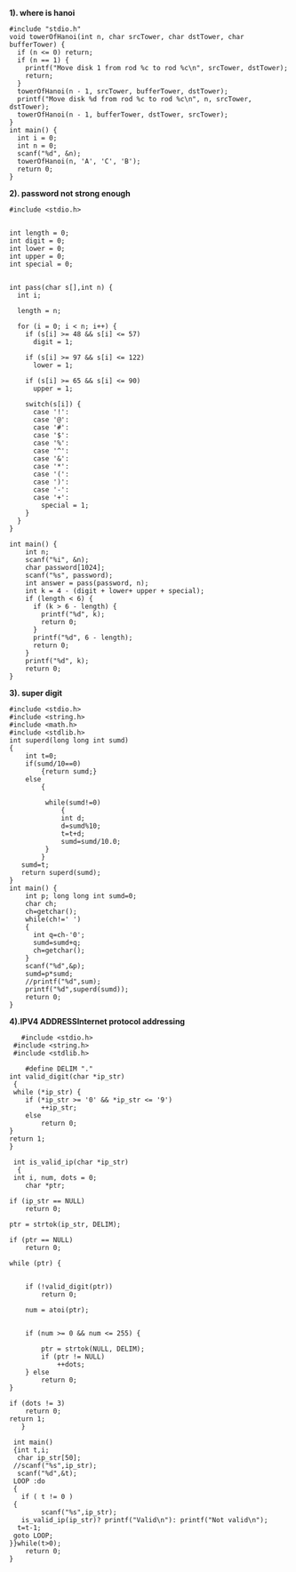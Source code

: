 
**1). where is hanoi**

    #include "stdio.h"
    void towerOfHanoi(int n, char srcTower, char dstTower, char bufferTower) {
      if (n <= 0) return;
      if (n == 1) {
        printf("Move disk 1 from rod %c to rod %c\n", srcTower, dstTower);
        return;
      }
      towerOfHanoi(n - 1, srcTower, bufferTower, dstTower);
      printf("Move disk %d from rod %c to rod %c\n", n, srcTower, dstTower);
      towerOfHanoi(n - 1, bufferTower, dstTower, srcTower);
    }
    int main() {
      int i = 0;
      int n = 0;
      scanf("%d", &n);
      towerOfHanoi(n, 'A', 'C', 'B');
      return 0;
    }
**2). password not strong enough**

    #include <stdio.h>
    
    
    int length = 0;
    int digit = 0;
    int lower = 0;
    int upper = 0;
    int special = 0;
      
    
    int pass(char s[],int n) {
      int i;
      
      length = n;
        
      for (i = 0; i < n; i++) {
        if (s[i] >= 48 && s[i] <= 57)
          digit = 1;
        
        if (s[i] >= 97 && s[i] <= 122)
          lower = 1;
        
        if (s[i] >= 65 && s[i] <= 90)
          upper = 1;
        
        switch(s[i]) {
          case '!':
          case '@':
          case '#':
          case '$':
          case '%':
          case '^':
          case '&':
          case '*':
          case '(':
          case ')':
          case '-':
          case '+':
            special = 1;
        }  
      }
    }
    
    int main() {
        int n; 
        scanf("%i", &n);
        char password[1024];
        scanf("%s", password);
        int answer = pass(password, n);
      	int k = 4 - (digit + lower+ upper + special);
      	if (length < 6) {
          if (k > 6 - length) {
            printf("%d", k);
            return 0;
          }
          printf("%d", 6 - length);
          return 0;
        }
    	printf("%d", k);
        return 0;
    }

**3). super digit**

    #include <stdio.h>
    #include <string.h>
    #include <math.h>
    #include <stdlib.h>
    int superd(long long int sumd)
    {
        int t=0;
        if(sumd/10==0)
            {return sumd;}
        else
            {
             
             while(sumd!=0)
                 {
                 int d;
                 d=sumd%10;
                 t=t+d;
                 sumd=sumd/10.0;
             }
            }
       sumd=t; 
       return superd(sumd);
    }    
    int main() {
        int p; long long int sumd=0;
        char ch;
        ch=getchar();
        while(ch!=' ')
        {
          int q=ch-'0';
          sumd=sumd+q;
          ch=getchar();  
        }    
        scanf("%d",&p);
        sumd=p*sumd;
        //printf("%d",sum);
        printf("%d",superd(sumd));
        return 0;
    }

**4).IPV4 ADDRESSInternet protocol addressing**
            
       #include <stdio.h>
     #include <string.h>
     #include <stdlib.h>

        #define DELIM "."
    int valid_digit(char *ip_str)
     { 
     while (*ip_str) {
        if (*ip_str >= '0' && *ip_str <= '9')
            ++ip_str;
        else
            return 0;
    }
    return 1;
    }

     int is_valid_ip(char *ip_str)
      {
     int i, num, dots = 0;
        char *ptr;
 
    if (ip_str == NULL)
        return 0;
 
    ptr = strtok(ip_str, DELIM);
 
    if (ptr == NULL)
        return 0;
 
    while (ptr) {
 

        if (!valid_digit(ptr))
            return 0;
 
        num = atoi(ptr);
 
    
        if (num >= 0 && num <= 255) {
        
            ptr = strtok(NULL, DELIM);
            if (ptr != NULL)
                ++dots;
        } else
            return 0;
    }
 
    if (dots != 3)
        return 0;
    return 1;
       }
 
     int main()
     {int t,i;
      char ip_str[50];
     //scanf("%s",ip_str);
      scanf("%d",&t);
     LOOP :do
     {
       if ( t != 0 )
     {
            scanf("%s",ip_str);
       is_valid_ip(ip_str)? printf("Valid\n"): printf("Not valid\n");
      t=t-1;
     goto LOOP;
    }}while(t>0);
        return 0;
    }
